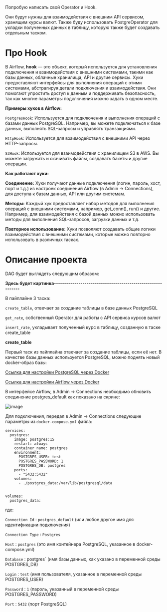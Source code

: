 Попробую написать свой Operator и Hook.

Они будут нужны для взаимодействия с внешним API сервисом, хранящим курсы валют. Также буду использовать PostgreOperator для укладки полученных данных в таблицу, которую также будет создавать отдельным таском.

# **Про Hook**

В Airflow, **hook** — это объект, который используется для установления подключения и взаимодействия с внешними системами, такими как базы данных, облачные хранилища, API и другие сервисы. Хуки предоставляют интерфейсы для выполнения операций с этими системами, абстрагируя детали подключения и взаимодействия. Они помогают упростить доступ к данным и поддерживать безопасность, так как многие параметры подключения можно задать в одном месте.

**Примеры хуков в Airflow:**

`PostgresHook`: Используется для подключения и выполнения операций с базами данных PostgreSQL. Например, вы можете подключаться к базе данных, выполнять SQL-запросы и управлять транзакциями.

`HttpHook`: Используется для взаимодействия с внешними API через HTTP-запросы.

`S3Hook`: Используется для взаимодействия с хранилищем S3 в AWS. Вы можете загружать и скачивать файлы, создавать бакеты и другие операции.

**Как работают хуки:**

**Соединение:** Хуки получают данные подключения (логин, пароль, хост, порт и т.д.) из настроек соединений Airflow (в Admin -> Connections), для доступа к базам данных, API или другим системам.

**Методы:** Каждый хук предоставляет набор методов для выполнения операций с внешними системами, например, get_conn(), run() и другие. Например, для взаимодействия с базой данных можно использовать методы для выполнения SQL-запросов, загрузки данных и т.д.

**Повторное использование:** Хуки позволяют создавать общие логики взаимодействия с внешними системами, которые можно повторно использовать в различных тасках.

# **Описание проекта**

DAG будет выглядеть следующим образом:

**Здесь будет картинка------------------------------------------------------------**

В пайплайне 3 таска:

`create_table`, отвечает за создание таблицы в базе данных PostgreSQL

`get_rate`, собственный Operator для работы с API сервиса курсов валют

`insert_rate`, укладывает полученный курс в таблицу, созданную в таске create_table

**create_table**

Первый таск из пайплайна отвечает за создание таблицы, если её нет. В качестве базы данных используется PostgreSQL, можно поднять новый docker-образ базы:

[Ссылка для настройки PostgreSQL через Docker](https://github.com/erohin94/Data-Engineer/tree/main)

[Ссылка для настройки Airflow через Docker](https://github.com/erohin94/Data-Engineer/tree/main/Airflow)

В интерфейсе Airflow, в Admin → Connections необходимо обновить соединение postgres_default как показано на скрине:

![image](https://github.com/user-attachments/assets/51a5ea93-17a0-4e36-a9f7-28a06e909eaf)

Для подключения, передал в Admin → Connections следующие параметры из `docker-compose.yml` файла:

```
services:
  postgres:
    image: postgres:15
    restart: always
    container_name: postgres
    environment:
      POSTGRES_USER: test
      POSTGRES_PASSWORD: 1
      POSTGRES_DB: postgres
    ports:
      - "5432:5432"
    volumes:
      - ./postgres_data:/var/lib/postgresql/data
      

volumes:
  postgres_data:
```

где:

`Connection Id` : `postgres_default` (или любое другое имя для идентификации подключения)

`Connection Type` : `Postgres`

`Host` : `postgres` (это имя контейнера PostgreSQL, указанное в docker-compose.yml)

`Database` : postgres` (имя базы данных, как указано в переменной среды POSTGRES_DB)

`Login` : `test` (имя пользователя, указанное в переменной среды POSTGRES_USER)

`Password` : `1` (пароль, указанный в переменной среды POSTGRES_PASSWORD)

`Port` : `5432` (порт PostgreSQL)





